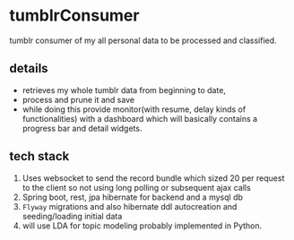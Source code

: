 # tumblrConsumer
tumblr consumer of my all personal data to be processed and classified.

## details

- retrieves my whole tumblr data from beginning to date, 
- process and prune it and save 
- while doing this provide monitor(with resume, delay kinds of functionalities) with a dashboard which will basically contains a progress bar and detail widgets.

## tech stack 

1. Uses websocket to send the record bundle which sized 20 per request to the client so not using long polling or subsequent ajax calls
2. Spring boot, rest, jpa hibernate for backend and a mysql db
3. `Flyway` migrations and also hibernate ddl autocreation and seeding/loading initial data
4. will use LDA for topic modeling probably implemented in Python.

